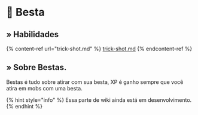 # 🏹 Besta

## » Habilidades

{% content-ref url="trick-shot.md" %}
[trick-shot.md](trick-shot.md)
{% endcontent-ref %}

## » Sobre Bestas.

Bestas é tudo sobre atirar com sua besta, XP é ganho sempre que você atira em mobs com uma besta.

{% hint style="info" %}
Essa parte de wiki ainda está em desenvolvimento.
{% endhint %}

